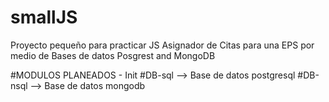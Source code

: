 # smallJS
Proyecto pequeño para practicar JS
Asignador de Citas para una EPS por medio de Bases de datos Posgrest and MongoDB

#MODULOS PLANEADOS - Init
#DB-sql  --> Base de datos postgresql
#DB-nsql --> Base de datos mongodb




